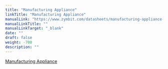 ```yaml
---
title: "Manufacturing Appliance"
linkTitle: "Manufacturing Appliance"
manualLink: "https://www.zymbit.com/datasheets/manufacturing-appliance-1"
manualLinkTitle: ""
manualLinkTarget: "_blank"
date: ""
draft: false
weight: -700
description: ""
---
```


<p><a href="https://www.zymbit.com/datasheets/manufacturing-appliance-1" target="_blank" rel="noopener noreferrer">Manufacturing Appliance</a></p>
